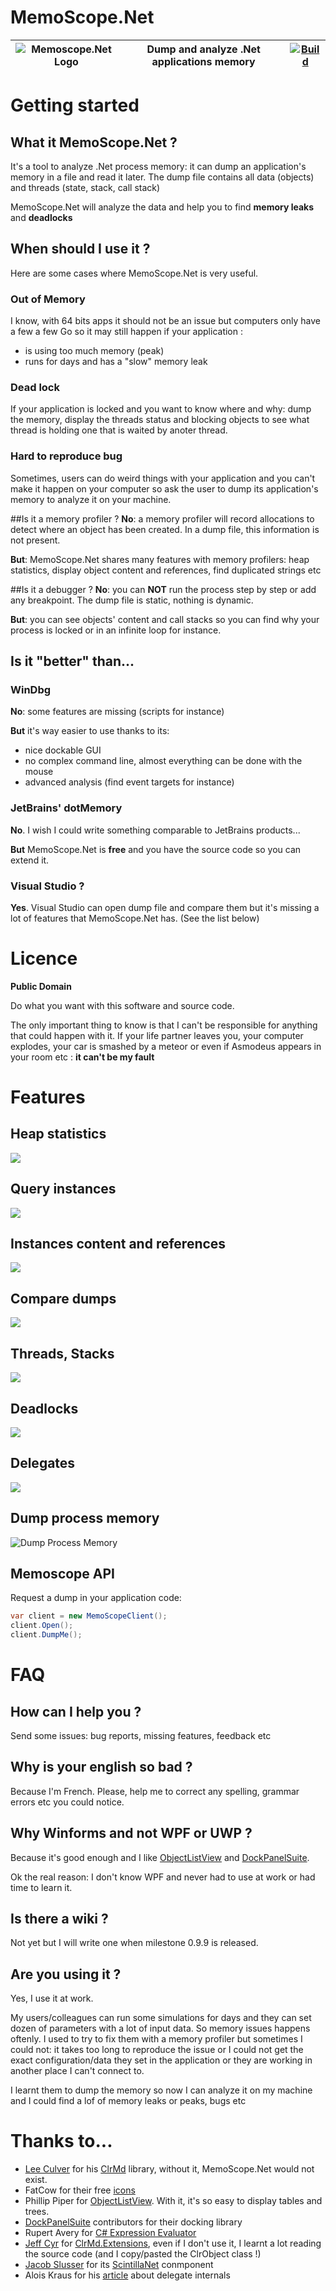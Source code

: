 # MemoScope.Net

![Memoscope.Net Logo](https://raw.githubusercontent.com/fremag/MemoScope.Net/master/MemoScope/Icons/Logos/memoscope_logo.png) | Dump and analyze .Net applications memory |[![Build](https://ci.appveyor.com/api/projects/status/rri98ga4qy0v4384?svg=true)](https://ci.appveyor.com/project/fremag/memoscope-net)
---------------------|-------------------------------------------|----------------------
# Getting started
## What it MemoScope.Net ?
It's a tool to analyze .Net process memory: it can dump an application's memory in a file and read it later.
The dump file contains all data (objects) and threads (state, stack, call stack)

MemoScope.Net will analyze the data and help you to find **memory leaks** and **deadlocks**

## When should I use it ?
Here are some cases where MemoScope.Net is very  useful.

### Out of Memory
I know, with 64 bits apps it should not be an issue but computers only have a few a few Go so it may still happen if your application :
- is using too much memory (peak)
- runs for days and has a "slow" memory leak

### Dead lock
If your application is locked and you want to know where and why: dump the memory, display the threads status and blocking objects to see what thread is holding one that is waited by anoter thread.

### Hard to reproduce bug
Sometimes, users can do weird things with your application and you can't make it happen on your computer so ask the user to dump its application's memory to analyze it on your machine.

##Is it a memory profiler ?
**No**: a memory profiler will record allocations to detect where an object has been created.
In a dump file, this information is not present.

**But**: MemoScope.Net shares many features with memory profilers: heap statistics, display object content and references, find duplicated strings etc

##Is it a debugger ?
**No**: you can **NOT** run the process step by step or add any breakpoint.
The dump file is static, nothing is dynamic.

**But**: you can see objects' content and call stacks so you can find why your process is locked or in an infinite loop for instance.

## Is it "better" than...
### WinDbg
**No**: some features are missing (scripts for instance) 

**But** it's way easier to use thanks to its: 
- nice dockable GUI
- no complex command line, almost everything can be done with the mouse
- advanced analysis (find event targets for instance)

### JetBrains' dotMemory 
**No**. I wish I could write something comparable to JetBrains products...

**But** MemoScope.Net is __**free**__ and you have the source code so you can extend it.

### Visual Studio ?
**Yes**. Visual Studio can open dump file and compare them but it's missing a lot of features that MemoScope.Net has. (See the list below)

# Licence
**Public Domain**

Do what you want with this software and source code.

The only important thing to know is that I can't be responsible for anything that could happen with it.
If your life partner leaves you, your computer explodes, your car is smashed by a meteor or even if Asmodeus appears in your room etc : 
**it can't be my fault**

# Features
 
## Heap statistics
![](Screenshots/memoscope_typestats.png "")

## Query instances
![](Screenshots/memoscope_instances_filter.png "")

## Instances content and references
![](Screenshots/memoscope_instance_details.png "")

## Compare dumps
![](Screenshots/memoscope_dumpdiff.png "")

## Threads, Stacks
![](Screenshots/memoscope_threads.png "")

## Deadlocks
![](Screenshots/memoscope_deadlocks.png "")

## Delegates
![](Screenshots/memoscope_delegates.png "")

## Dump process memory
![Dump Process Memory](Screenshots/memoscope_process_dump.png "Dump your process when conditions are satisified")

## Memoscope API
Request a dump in your application code:
```C#
var client = new MemoScopeClient();
client.Open();
client.DumpMe();
```
# FAQ
## How can I help you ?
Send some issues: bug reports, missing features, feedback etc

## Why is your english so bad ?
Because I'm French. Please, help me to correct any spelling, grammar errors etc you could notice.

## Why Winforms and not WPF or UWP ?
Because it's good enough and I like  [ObjectListView](http://objectlistview.sourceforge.net/cs/index.html) and  [DockPanelSuite](http://dockpanelsuite.com/).

Ok the real reason: I don't know WPF and never had to use at work or had time to learn it.

## Is there a wiki ?
Not yet but I will write one when milestone 0.9.9 is released.

## Are you using it ?
Yes, I use it at work. 

My users/colleagues can run some simulations for days and they can set dozen of parameters with a lot of input data.
So memory issues happens oftenly. I used to try to fix them with a memory profiler but sometimes I could not: it takes too long to reproduce the issue or I could not get the exact configuration/data they set in the application or they are working in another place I can't connect to. 

I learnt them to dump the memory so now I  can analyze it on my machine and I could find a lof of memory leaks or peaks, bugs etc

# Thanks to...
* [Lee Culver](https://github.com/leculver) for his [ClrMd](https://github.com/Microsoft/clrmd) library, without it, MemoScope.Net would not exist.
* FatCow for their free [icons](http://www.fatcow.com/free-icons)
* Phillip Piper for [ObjectListView](http://objectlistview.sourceforge.net/cs/index.html). With it, it's so easy  to display tables and trees.
* [DockPanelSuite](http://dockpanelsuite.com/) contributors for their docking library
* Rupert Avery for [C# Expression Evaluator](https://csharpeval.codeplex.com/)
* [Jeff Cyr](https://github.com/JeffCyr) for [ClrMd.Extensions](https://github.com/JeffCyr/ClrMD.Extensions), even if I don't use it, I learnt a lot reading the source code (and I copy/pasted the ClrObject class !)
* [Jacob Slusser](https://github.com/jacobslusser) for its [ScintillaNet](https://github.com/jacobslusser/ScintillaNET) conmponent 
* Alois Kraus for his [article](http://geekswithblogs.net/akraus1/archive/2012/05/20/149699.aspx) about delegate internals
 
